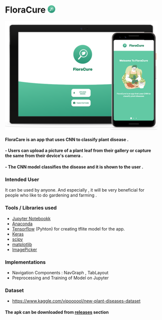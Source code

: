 # FloraCure <img src="readme/logo.png" width="25px">

<img src="readme/main.png" width="900px">

#### FloraCare is an app that uses CNN to classify plant disease . 
#### - Users can upload a picture of a plant leaf from their gallery or capture the same from their device's camera .
#### - The CNN model classifies the disease and it is shown to the user .

### Intended User
It can be used by anyone. And especially , it will be very beneficial for people who like to do gardening and farming .

### Tools / Libraries used

- [Jupyter Notebookk](https://jupyter.org/)
- [Anaconda](https://anaconda.org/)
- [Tensorflow](https://www.tensorflow.org/lite) (Pyhton) for creating tflite model for the app.
- [Keras](https://keras.io/)
- [scipy](https://scipy.org/)
- [matplotlib](https://anaconda.org/conda-forge/matplotlib)
- [ImagePicker](https://github.com/Drjacky/ImagePicker)

### Implementations
- Navigation Components : NavGraph , TabLayout
- Preprocessing and Training of Model on Jupyter

### Dataset
- https://www.kaggle.com/vipoooool/new-plant-diseases-dataset



#### The apk can be downloaded from [releases](https://github.com/anubhav811/FloraCure/releases) section



